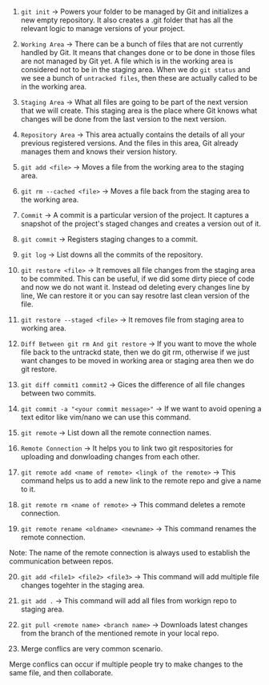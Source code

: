 1. `git init` -> Powers your folder to be managed by Git and initializes a new empty repository. It also creates a .git folder that has all the relevant logic to manage versions of your project.

2. `Working Area` -> There can be a bunch of files that are not currently handled by Git. It means that changes done or to be done in those files are not managed by Git yet. A file which is in the working area is considered not to be in the staging area. When we do `git status` and we see a bunch of `untracked files`, then these are actually called to be in the working area.

3. `Staging Area` -> What all files are going to be part of the next version that we will create. This staging area is the place where Git knows what changes will be done from the last version to the next version.

4. `Repository Area` -> This area actually contains the details of all your previous registered versions. And the files in this area, Git already manages them and knows their version history.

5. `git add <file>` -> Moves a file from the working area to the staging area.

6. `git rm --cached <file>` -> Moves a file back from the staging area to the working area.

7. `Commit` -> A commit is a particular version of the project. It captures a snapshot of the project's staged changes and creates a version out of it.

8. `git commit` -> Registers staging changes to a commit.

9. `git log` -> List downs all the commits of the repository.

10. `git restore <file>` -> It removes all file changes from the staging area to be commited. This can be useful, if we did some dirty piece of code and now we do not want it. Instead od deleting every changes line by line, We can restore it or you can say resotre last clean version of the file.

11. `git restore --staged <file>` -> It removes file from staging area to working area.

12. `Diff Between git rm And git restore` -> If you want to move the whole file back to the untrackd state, then we do git rm, otherwise if we just want changes to be moved in working area or staging area then we do git restore.

13. `git diff commit1 commit2` -> Gices the difference of all file changes between two commits.

14. `git commit -a "<your commit message>"` -> If we want to avoid opening a text editor like vim/nano we can use this command.

15. `git remote` -> List down all the remote connection names.

16. `Remote Connection` -> It helps you to link two git respositories for uploading and donwloading changes from each other.

17. `git remote add <name of remote> <lingk of the remote>` -> This command helps us to add a new link to the remote repo and give a name to it.

18. `git remote rm <name of remote>` -> This command deletes a remote connection.

19. `git remote rename <oldname> <newname>` -> This command renames the remote connection.

Note: The name of the remote connection is always used to establish the communication between repos.

20. `git add <file1> <file2> <file3>` -> This command will add multiple file changes togehter in the staging area.

21. `git add .` -> This command will add all files from workign repo to staging area.

22. `git pull <remote name> <branch name>` -> Downloads latest changes from the branch of the mentioned remote in your local repo.

23. Merge conflics are very common scenario.

Merge conflics can occur if multiple people try to make changes to the same file, and then collaborate.
